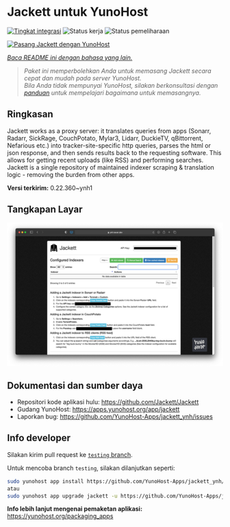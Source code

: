 <!--
N.B.: README ini dibuat secara otomatis oleh <https://github.com/YunoHost/apps/tree/master/tools/readme_generator>
Ini TIDAK boleh diedit dengan tangan.
-->

# Jackett untuk YunoHost

[![Tingkat integrasi](https://dash.yunohost.org/integration/jackett.svg)](https://ci-apps.yunohost.org/ci/apps/jackett/) ![Status kerja](https://ci-apps.yunohost.org/ci/badges/jackett.status.svg) ![Status pemeliharaan](https://ci-apps.yunohost.org/ci/badges/jackett.maintain.svg)

[![Pasang Jackett dengan YunoHost](https://install-app.yunohost.org/install-with-yunohost.svg)](https://install-app.yunohost.org/?app=jackett)

*[Baca README ini dengan bahasa yang lain.](./ALL_README.md)*

> *Paket ini memperbolehkan Anda untuk memasang Jackett secara cepat dan mudah pada server YunoHost.*  
> *Bila Anda tidak mempunyai YunoHost, silakan berkonsultasi dengan [panduan](https://yunohost.org/install) untuk mempelajari bagaimana untuk memasangnya.*

## Ringkasan

Jackett works as a proxy server: it translates queries from apps (Sonarr, Radarr, SickRage, CouchPotato, Mylar3, Lidarr, DuckieTV, qBittorrent, Nefarious etc.) into tracker-site-specific http queries, parses the html or json response, and then sends results back to the requesting software. This allows for getting recent uploads (like RSS) and performing searches. Jackett is a single repository of maintained indexer scraping & translation logic - removing the burden from other apps.


**Versi terkirim:** 0.22.360~ynh1

## Tangkapan Layar

![Tangkapan Layar pada Jackett](./doc/screenshots/demo.png)

## Dokumentasi dan sumber daya

- Repositori kode aplikasi hulu: <https://github.com/Jackett/Jackett>
- Gudang YunoHost: <https://apps.yunohost.org/app/jackett>
- Laporkan bug: <https://github.com/YunoHost-Apps/jackett_ynh/issues>

## Info developer

Silakan kirim pull request ke [`testing` branch](https://github.com/YunoHost-Apps/jackett_ynh/tree/testing).

Untuk mencoba branch `testing`, silakan dilanjutkan seperti:

```bash
sudo yunohost app install https://github.com/YunoHost-Apps/jackett_ynh/tree/testing --debug
atau
sudo yunohost app upgrade jackett -u https://github.com/YunoHost-Apps/jackett_ynh/tree/testing --debug
```

**Info lebih lanjut mengenai pemaketan aplikasi:** <https://yunohost.org/packaging_apps>
